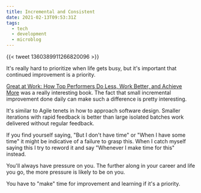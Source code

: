 ```yaml
---
title: Incremental and Consistent
date: 2021-02-13T09:53:31Z
tags:
  - tech
  - development
  - microblog
---
```


{{< tweet 1360389911266820096 >}}

It's really hard to prioritize when life gets busy, but it's important that continued improvement is a priority.

[Great at Work: How Top Performers Do Less, Work Better, and Achieve More](https://www.amazon.com/Great-Work-Performers-Less-Achieve/dp/1501179519) was a really interesting book.
The fact that small incremental improvement done daily can make such a difference is pretty interesting.

It's similar to Agile tenets in how to approach software design.
Smaller iterations with rapid feedback is better than large isolated batches work delivered without regular feedback.

If you find yourself saying, "But I don't have time" or "When I have some time" it might be indicative of a failure to grasp this.
When I catch myself saying this I try to reword it and say "Whenever I make time for this" instead.

You'll always have pressure on you.
The further along in your career and life you go, the more pressure is likely to be on you.

You have to "make" time for improvement and learning if it's a priority.
